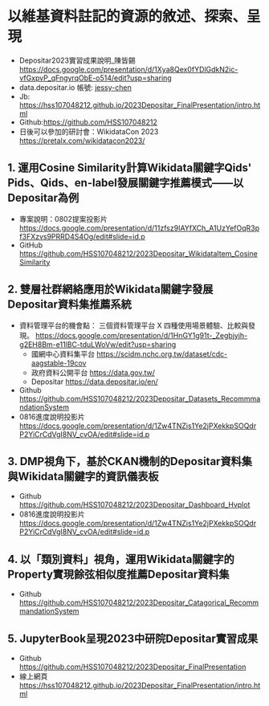 # 以維基資料註記的資源的敘述、探索、呈現
* Depositar2023實習成果說明_陳皆錫 https://docs.google.com/presentation/d/1Xya8Qex0fYDlGdkN2ic-vfGxpvP_qFngyrqObE-o514/edit?usp=sharing
* data.depositar.io 帳號: [jessy-chen](https://data.depositar.io/en/user/jessy-chen)
* Jb: https://hss107048212.github.io/2023Depositar_FinalPresentation/intro.html
* Github:https://github.com/HSS107048212
* 日後可以參加的研討會：WikidataCon 2023 https://pretalx.com/wikidatacon2023/

## 1. 運用Cosine Similarity計算Wikidata關鍵字Qids' Pids、Qids、en-label發展關鍵字推薦模式——以Depositar為例
* 專案說明：0802提案投影片 https://docs.google.com/presentation/d/11zfsz9IAYfXCh_A1UzYefOqR3pf3FXzvs9PRRD4S4Og/edit#slide=id.p
* GitHub https://github.com/HSS107048212/2023Depositar_WikidataItem_CosineSimilarity

## 2. 雙層社群網絡應用於Wikidata關鍵字發展Depositar資料集推薦系統
* 資料管理平台的機會點： 三個資料管理平台 X 四種使用場景體驗、比較與發現。 https://docs.google.com/presentation/d/1HnGY1g91t-_Zegbjyjh-g2EH8Bm-e11lBC-tduLWoVw/edit?usp=sharing
    * 國網中心資料集平台 https://scidm.nchc.org.tw/dataset/cdc-aagstable-19cov
    * 政府資料公開平台 https://data.gov.tw/
    * Depositar https://data.depositar.io/en/
* Github https://github.com/HSS107048212/2023Depositar_Datasets_RecommmandationSystem
* 0816進度說明投影片 https://docs.google.com/presentation/d/1Zw4TNZis1Ye2jPXekkpSOQdrP2YiCrCdVgI8NV_cvOA/edit#slide=id.p

## 3. DMP視角下，基於CKAN機制的Depositar資料集與Wikidata關鍵字的資訊儀表板
* Github https://github.com/HSS107048212/2023Depositar_Dashboard_Hvplot
* 0816進度說明投影片 https://docs.google.com/presentation/d/1Zw4TNZis1Ye2jPXekkpSOQdrP2YiCrCdVgI8NV_cvOA/edit#slide=id.p

## 4. 以「類別資料」視角，運用Wikidata關鍵字的Property實現餘弦相似度推薦Depositar資料集
* Github https://github.com/HSS107048212/2023Depositar_Catagorical_RecommmandationSystem

## 5. JupyterBook呈現2023中研院Depositar實習成果
* Github https://github.com/HSS107048212/2023Depositar_FinalPresentation
* 線上網頁 https://hss107048212.github.io/2023Depositar_FinalPresentation/intro.html

